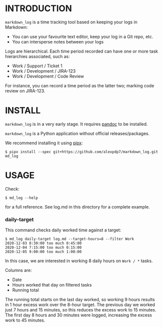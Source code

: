 # INTRODUCTION

`markdown_log` is a time tracking tool based on keeping your logs in Markdown:

* You can use your favourite text editor, keep your log in a Git repo, etc.
* You can intersperse notes between your logs

Logs are hierarchical.
Each time period recorded can have one or more task hierarchies associated, such as:

* Work / Support / Ticket 1
* Work / Development / JIRA-123
* Work / Development / Code Review

For instance, you can record a time period as the latter two; marking code review on JIRA-123.

# INSTALL

`markdown_log` is in a very early stage.
It requires [pandoc](https://pandoc.org/) to be installed.

`markdown_log` is a Python application without official releases/packages.

We recommend installing it using [pipx](https://pipxproject.github.io/pipx/):

```
$ pipx install --spec git+https://github.com/alexpdp7/markdown_log.git md_log
```

# USAGE

Check:

```
$ md_log --help
```

for a full reference.
See log.md in this directory for a complete example.

### daily-target

This command checks daily worked time against a target:

```
$ md_log daily-target log.md --target-hours=8 --filter Work
2020-12-03 8:30:00 too much 0:45:00
2020-12-04 7:15:00 too much 0:15:00
2020-12-05 9:00:00 too much 1:00:00
```

In this case, we are interested in working 8 daily hours on `Work / *` tasks.

Columns are:

* Date
* Hours worked that day on filtered tasks
* Running total

The running total starts on the last day worked, so working 9 hours results in 1 hour excess work over the 8-hour target.
The previous day we worked just 7 hours and 15 minutes, so this reduces the excess work to 15 minutes.
The first day 8 hours and 30 minutes were logged, increasing the excess work to 45 minutes.
